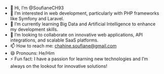 - 👋 Hi, I’m @SoufianeCH93
- 👀 I’m interested in web development, particularly with PHP frameworks like Symfony and Laravel.
- 🌱 I’m currently learning Big Data and Artificial Intelligence to enhance my development skills.
- 💞️ I’m looking to collaborate on innovative web applications, API integrations, and scalable SaaS platforms.
- 📫 How to reach me: chahine.soufiane@gmail.com
- 😄 Pronouns: He/Him
- ⚡ Fun fact: I have a passion for learning new technologies and I’m always on the lookout for innovative solutions!


<!---
SoufianeCH93/SoufianeCH93 is a ✨ special ✨ repository because its `README.md` (this file) appears on your GitHub profile.
You can click the Preview link to take a look at your changes.
--->
